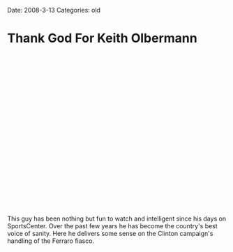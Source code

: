 Date: 2008-3-13
Categories: old

# Thank God For Keith Olbermann

<object width="425" height="355"><param name="movie" value="http://www.youtube.com/v/qXBXD2zizIY&hl=en"></param><param name="wmode" value="transparent"></param><embed src="http://www.youtube.com/v/qXBXD2zizIY&hl=en" type="application/x-shockwave-flash" wmode="transparent" width="425" height="355"></embed></object>

This guy has been nothing but fun to watch and intelligent since his days on SportsCenter. Over the past few years he has become the country's best voice of sanity.  Here he delivers some sense on the Clinton campaign's handling of the Ferraro fiasco.
